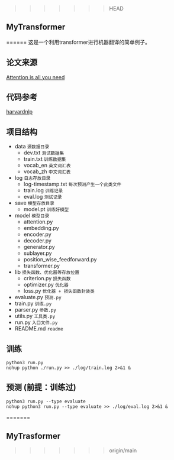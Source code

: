 >>>>>>> HEAD
## MyTransformer
======
这是一个利用transformer进行机器翻译的简单例子。

## 论文来源

[Attention is all you need](https://arxiv.org/abs/1706.03762)

## 代码参考

[harvardnlp](http://nlp.seas.harvard.edu/2018/04/03/attention.html)
[]()

## 项目结构

- data `源数据目录`
    - dev.txt `测试数据集`
    - train.txt `训练数据集` 
    - vocab_en `英文词汇表`
    - vocab_zh `中文词汇表`
- log  `日志存放目录` 
    - log-timestamp.txt `每次预测产生一个此类文件`
    - train.log `训练记录`
    - eval.log `测试记录`
- save `模型存放目录`
    - model.pt `训练好模型` 
- model `模型目录`
    - attention.py
    - embedding.py
    - encoder.py
    - decoder.py
    - generator.py
    - sublayer.py
    - position_wise_feedforward.py
    - transformer.py
- lib  `损失函数、优化器等存放位置`
    - criterion.py `损失函数`
    - optimizer.py `优化器`
    - loss.py `优化器 + 损失函数封装类`
- evaluate.py `预测.py`
- train.py `训练.py`
- parser.py `参数.py`
- utils.py `工具类.py`
- run.py `入口文件.py`
- README.md `readme`


## 训练
```
python3 run.py
nohup python ./run.py >> ./log/train.log 2>&1 &
```

## 预测 (前提：训练过)

```
python3 run.py --type evaluate
nohup python3 run.py --type evaluate >> ./log/eval.log 2>&1 &
```
=======
## MyTrasformer
>>>>>>> origin/main
